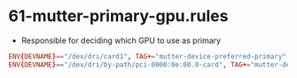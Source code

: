 # 61-mutter-primary-gpu.rules

- Responsible for deciding which GPU to use as primary

```conf
ENV{DEVNAME}=="/dev/dri/card1", TAG+="mutter-device-preferred-primary"
ENV{DEVNAME}=="/dev/dri/by-path/pci-0000:0e:00.0-card", TAG+="mutter-device-preferred-primary"
```
